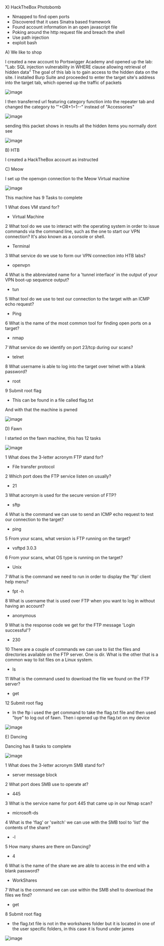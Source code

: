
X) HackTheBox Photobomb

- Nmapped to find open ports
- Discovered that it uses Sinatra based framework
- Found account information in an open javascript file
- Poking around the http request file and breach the shell
- Use path injection 
- exploit bash

A) We like to shop

I created a new account to  Portswigger Academy and opened up the lab: "Lab: SQL injection vulnerability in WHERE clause allowing retrieval of hidden data"
The goal of this lab is to gain access to the hidden data on the site.
I installed Burp Suite and proceeded to enter the target site's address into the target tab, which opened up the traffic of packets

![image](https://github.com/JoonasDemo/Tunkeutumistestaus/blob/main/Burp1.jpg)

I then transferred url featuring category function into the repeater tab and changed the category to "'+OR+1=1--" instead of "Accessories"

![image](https://github.com/JoonasDemo/Tunkeutumistestaus/blob/main/Burp2.jpg)

sending this packet shows in results all the hidden items you normally dont see


![image](https://github.com/JoonasDemo/Tunkeutumistestaus/blob/main/Burp3.jpg)

B) HTB

I created a HackTheBox account as instructed

C) Meow

I set up the openvpn connection to the Meow Virtual machine

![image](https://github.com/JoonasDemo/Tunkeutumistestaus/blob/main/HTB0.jpg)

This machine has 9 Tasks to complete

1 What does VM stand for?
- Virtual Machine

2 What tool do we use to interact with the operating system in order to issue commands via the command line, such as the one to start our VPN connection? It's also known as a console or shell. 
- Terminal

3 What service do we use to form our VPN connection into HTB labs? 
- openvpn

4 What is the abbreviated name for a 'tunnel interface' in the output of your VPN boot-up sequence output? 
- tun

5 What tool do we use to test our connection to the target with an ICMP echo request? 
- Ping

6 What is the name of the most common tool for finding open ports on a target? 
- nmap

7 What service do we identify on port 23/tcp during our scans? 
- telnet

8 What username is able to log into the target over telnet with a blank password? 
- root

9 Submit root flag 
- This can be found in a file called flag.txt

And with that the machine is pwned

![image](https://github.com/JoonasDemo/Tunkeutumistestaus/blob/main/HTB1.jpg)


D) Fawn

I started on the fawn machine, this has 12 tasks

![image](https://github.com/JoonasDemo/Tunkeutumistestaus/blob/main/HTB2.jpg)

1 What does the 3-letter acronym FTP stand for? 
- File transfer protocol

2 Which port does the FTP service listen on usually? 
- 21

3  What acronym is used for the secure version of FTP? 
- sftp

4 What is the command we can use to send an ICMP echo request to test our connection to the target? 
- ping

5 From your scans, what version is FTP running on the target? 
- vsftpd 3.0.3

6 From your scans, what OS type is running on the target? 
- Unix

7 What is the command we need to run in order to display the 'ftp' client help menu? 
- fpt -h

8 What is username that is used over FTP when you want to log in without having an account? 
- anonymous

9 What is the response code we get for the FTP message 'Login successful'? 
- 230

10 There are a couple of commands we can use to list the files and directories available on the FTP server. One is dir. What is the other that is a common way to list files on a Linux system. 
- ls

11  What is the command used to download the file we found on the FTP server? 
- get

12 Submit root flag 
- In the ftp i used the get command to take the flag.txt file and then used "bye" to log out of fawn. Then i opened up the flag.txt on my device

![image](https://github.com/JoonasDemo/Tunkeutumistestaus/blob/main/HTB3.jpg)


E) Dancing 

Dancing has 8 tasks to complete

![image](https://github.com/JoonasDemo/Tunkeutumistestaus/blob/main/Dance1.jpg)

1 What does the 3-letter acronym SMB stand for? 
- server message block

2 What port does SMB use to operate at? 
- 445

3 What is the service name for port 445 that came up in our Nmap scan? 
- microsoft-ds

4 What is the 'flag' or 'switch' we can use with the SMB tool to 'list' the contents of the share? 
- -l

5 How many shares are there on Dancing? 
- 4

6 What is the name of the share we are able to access in the end with a blank password? 
- WorkShares

7 What is the command we can use within the SMB shell to download the files we find? 
- get

8  Submit root flag 
- the flag.txt file is not in the workshares folder but it is located in one of the user specific folders, in this case it is found under james

![image](https://github.com/JoonasDemo/Tunkeutumistestaus/blob/main/Dance2.jpg)
